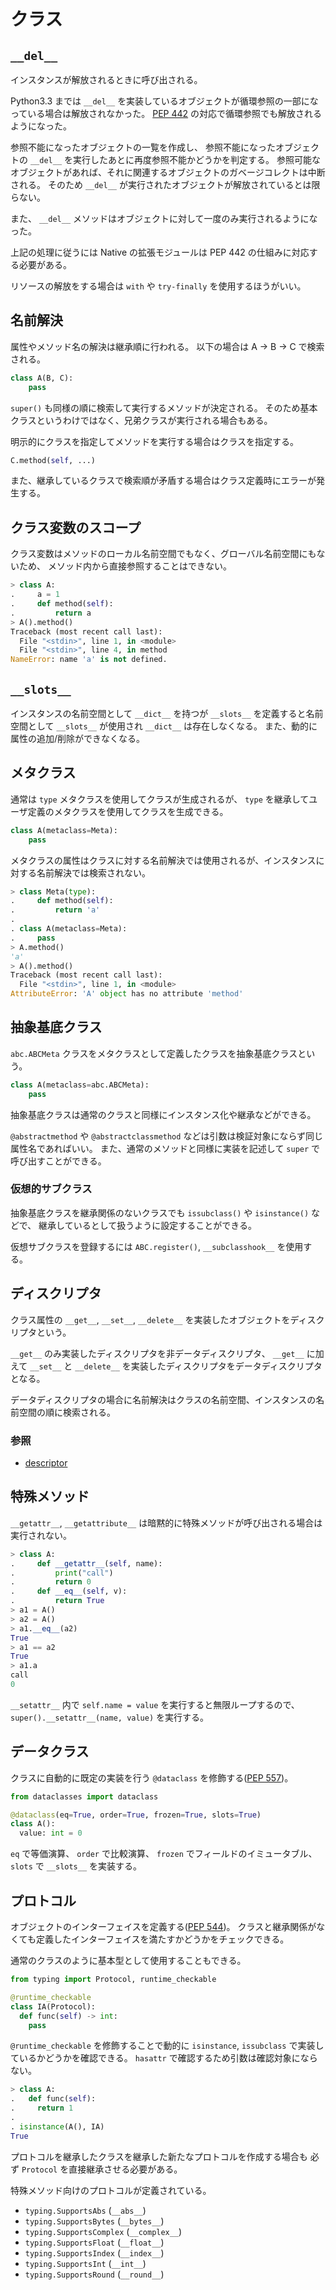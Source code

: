 # クラス

## `__del__`

インスタンスが解放されるときに呼び出される。

Python3.3 までは `__del__` を実装しているオブジェクトが循環参照の一部になっている場合は解放されなかった。
[PEP 442](https://peps.python.org/pep-0442/) の対応で循環参照でも解放されるようになった。

参照不能になったオブジェクトの一覧を作成し、
参照不能になったオブジェクトの `__del__` を実行したあとに再度参照不能かどうかを判定する。
参照可能なオブジェクトがあれば、それに関連するオブジェクトのガベージコレクトは中断される。
そのため `__del__` が実行されたオブジェクトが解放されているとは限らない。

また、 `__del__` メソッドはオブジェクトに対して一度のみ実行されるようになった。

上記の処理に従うには Native の拡張モジュールは PEP 442 の仕組みに対応する必要がある。

リソースの解放をする場合は `with` や `try-finally` を使用するほうがいい。

## 名前解決

属性やメソッド名の解決は継承順に行われる。
以下の場合は A -> B -> C で検索される。

```python
class A(B, C):
    pass
```

`super()` も同様の順に検索して実行するメソッドが決定される。
そのため基本クラスというわけではなく、兄弟クラスが実行される場合もある。

明示的にクラスを指定してメソッドを実行する場合はクラスを指定する。

```python
C.method(self, ...)
```

また、継承しているクラスで検索順が矛盾する場合はクラス定義時にエラーが発生する。

## クラス変数のスコープ

クラス変数はメソッドのローカル名前空間でもなく、グローバル名前空間にもないため、
メソッド内から直接参照することはできない。

```python
> class A:
.     a = 1
.     def method(self):
.         return a
> A().method()
Traceback (most recent call last):
  File "<stdin>", line 1, in <module>
  File "<stdin>", line 4, in method
NameError: name 'a' is not defined.
```

## `__slots__`

インスタンスの名前空間として `__dict__` を持つが `__slots__` を定義すると名前空間として `__slots__` が使用され `__dict__` は存在しなくなる。
また、動的に属性の追加/削除ができなくなる。

## メタクラス

通常は `type` メタクラスを使用してクラスが生成されるが、
`type` を継承してユーザ定義のメタクラスを使用してクラスを生成できる。

```python
class A(metaclass=Meta):
    pass
```

メタクラスの属性はクラスに対する名前解決では使用されるが、インスタンスに対する名前解決では検索されない。

```python
> class Meta(type):
.     def method(self):
.         return 'a'
.
. class A(metaclass=Meta):
.     pass
> A.method()
'a'
> A().method()
Traceback (most recent call last):
  File "<stdin>", line 1, in <module>
AttributeError: 'A' object has no attribute 'method'
```

## 抽象基底クラス

`abc.ABCMeta` クラスをメタクラスとして定義したクラスを抽象基底クラスという。

```python
class A(metaclass=abc.ABCMeta):
    pass
```

抽象基底クラスは通常のクラスと同様にインスタンス化や継承などができる。

`@abstractmethod` や `@abstractclassmethod` などは引数は検証対象にならず同じ属性名であればいい。
また、通常のメソッドと同様に実装を記述して `super` で呼び出すことができる。

### 仮想的サブクラス

抽象基底クラスを継承関係のないクラスでも `issubclass()` や `isinstance()` などで、
継承しているとして扱うように設定することができる。

仮想サブクラスを登録するには `ABC.register()`, `__subclasshook__` を使用する。

## ディスクリプタ

クラス属性の `__get__`, `__set__`, `__delete__` を実装したオブジェクトをディスクリプタという。

`__get__` のみ実装したディスクリプタを非データディスクリプタ、
`__get__` に加えて `__set__` と `__delete__` を実装したディスクリプタをデータディスクリプタとなる。

データディスクリプタの場合に名前解決はクラスの名前空間、インスタンスの名前空間の順に検索される。

### 参照

- [descriptor](https://docs.python.org/ja/3/glossary.html#term-descriptor)

## 特殊メソッド

`__getattr__`, `__getattribute__` は暗黙的に特殊メソッドが呼び出される場合は実行されない。

```python
> class A:
.     def __getattr__(self, name):
.         print("call")
.         return 0
.     def __eq__(self, v):
.         return True
> a1 = A()
> a2 = A()
> a1.__eq__(a2)
True
> a1 == a2
True
> a1.a
call
0
```

`__setattr__` 内で `self.name = value` を実行すると無限ループするので、
`super().__setattr__(name, value)` を実行する。

## データクラス

クラスに自動的に既定の実装を行う `@dataclass` を修飾する([PEP 557](https://peps.python.org/pep-0557/))。

```python
from dataclasses import dataclass

@dataclass(eq=True, order=True, frozen=True, slots=True)
class A():
  value: int = 0
```

`eq` で等価演算、
`order` で比較演算、
`frozen` でフィールドのイミュータブル、
`slots` で `__slots__` を実装する。

## プロトコル

オブジェクトのインターフェイスを定義する([PEP 544](https://peps.python.org/pep-0544/))。
クラスと継承関係がなくても定義したインターフェイスを満たすかどうかをチェックできる。

通常のクラスのように基本型として使用することもできる。

```python
from typing import Protocol, runtime_checkable

@runtime_checkable
class IA(Protocol):
  def func(self) -> int:
    pass
```

`@runtime_checkable` を修飾することで動的に `isinstance`, `issubclass` で実装しているかどうかを確認できる。
`hasattr` で確認するため引数は確認対象にならない。

```python
> class A:
.   def func(self):
.     return 1
.
. isinstance(A(), IA)
True
```

プロトコルを継承したクラスを継承した新たなプロトコルを作成する場合も
必ず `Protocol` を直接継承させる必要がある。

特殊メソッド向けのプロトコルが定義されている。

- `typing.SupportsAbs` (`__abs__`)
- `typing.SupportsBytes` (`__bytes__`)
- `typing.SupportsComplex` (`__complex__`)
- `typing.SupportsFloat` (`__float__`)
- `typing.SupportsIndex` (`__index__`)
- `typing.SupportsInt` (`__int__`)
- `typing.SupportsRound` (`__round__`)
